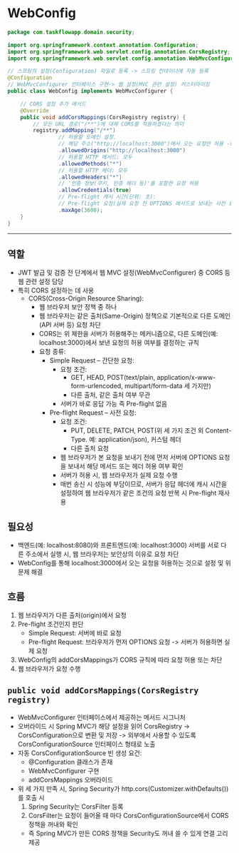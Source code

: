 # WebConfig

```java
package com.taskflowapp.domain.security;

import org.springframework.context.annotation.Configuration;
import org.springframework.web.servlet.config.annotation.CorsRegistry;
import org.springframework.web.servlet.config.annotation.WebMvcConfigurer;

// 스프링의 설정(Configuration) 파일로 등록 -> 스프링 컨테이너에 자동 등록
@Configuration
// WebMvcConfigurer 인터페이스 구현-> 웹 설정(MVC 관련 설정) 커스터마이징
public class WebConfig implements WebMvcConfigurer {

    // CORS 설정 추가 메서드
    @Override
    public void addCorsMappings(CorsRegistry registry) { 
        // 모든 URL 경로("/**")에 대해 CORS를 적용하겠다는 의미
        registry.addMapping("/**")
                // 허용할 도메인 설정. 
                // 해당 주소("http://localhost:3000")에서 오는 요청만 허용 -> 환경변수로 관리 가능
                .allowedOrigins("http://localhost:3000")
                // 허용할 HTTP 메서드: 모두
                .allowedMethods("*")
                // 허용할 HTTP 헤더: 모두
                .allowedHeaders("*")
                // '인증 정보(쿠키, 인증 헤더 등)'를 포함한 요청 허용
                .allowCredentials(true)
                // Pre-flight 캐시 시간(단위: 초): 
                // Pre-flight 요청(실제 요청 전 OPTIONS 메서드로 보내는 사전 요청)의 결과를 3600초(1시간, 60초 * 60분) 동안 캐시
                .maxAge(3600);
    }
}
```

---

## 역할

- JWT 발급 및 검증 전 단계에서 웹 MVC 설정(WebMvcConfigurer) 중 CORS 등 웹 관련 설정 담당
- 특히 CORS 설정하는 데 사용
    - CORS(Cross-Origin Resource Sharing):
        - 웹 브라우저 보안 정책 중 하나
        - 웹 브라우저는 같은 출처(Same-Origin) 정책으로 기본적으로 다른 도메인(API 서버 등) 요청 차단
        - CORS는 위 제한을 서버가 허용해주는 메커니즘으로, 다른 도메인(예: localhost:3000)에서 보낸 요청의 허용 여부를 결정하는 규칙
        - 요청 종류:
            - Simple Request – 간단한 요청:
                - 요청 조건:
                    - GET, HEAD, POST(text/plain, application/x-www-form-urlencoded, multipart/form-data 세 가지만)
                    - 다른 출처, 같은 출처 여부 무관
                - 서버가 바로 응답 가능 즉 Pre-flight 없음
            - Pre-flight Request – 사전 요청:
                - 요청 조건:
                    - PUT, DELETE, PATCH, POST(위 세 가지 조건 외 Content-Type. 예: application/json), 커스텀 헤더
                    - 다른 출처 요청
                - 웹 브라우저가 본 요청을 보내기 전에 먼저 서버에 OPTIONS 요청을 보내서 해당 메서드 또는 헤더 허용 여부 확인
                - 서버가 허용 시, 웹 브라우저가 실제 요청 수행
                - 매번 송신 시 성능에 부담이므로, 서버가 응답 헤더에 캐시 시간을 설정하여 웹 브라우저가 같은 조건의 요청 반복 시 Pre-flight 재사용

## 필요성

- 백엔드(예: localhost:8080)와 프론트엔드(예: localhost:3000) 서버를 서로 다른 주소에서 실행 시, 웹 브라우저는 보안상의 이유로 요청 차단
- WebConfig를 통해 localhost:3000에서 오는 요청을 허용하는 것으로 설정 및 위 문제 해결

## 흐름

1. 웹 브라우저가 다른 출처(origin)에서 요청
2. Pre-flight 조건인지 판단
    - Simple Request: 서버에 바로 요청
    - Pre-flight Request: 브라우저가 먼저 OPTIONS 요청 -> 서버가 허용하면 실제 요청
3. WebConfig의 addCorsMappings가 CORS 규칙에 따라 요청 허용 또는 차단
4. 웹 브라우저가 요청 수행

## `public void addCorsMappings(CorsRegistry registry)`

- WebMvcConfigurer 인터페이스에서 제공하는 메서드 시그니처
- 오버라이드 시 Spring MVC가 해당 설정을 읽어 CorsRegistry -> CorsConfiguration으로 변환 및 저장 -> 외부에서 사용할 수 있도록 CorsConfigurationSource 인터페이스 형태로 노출
- 자동 CorsConfigurationSource 빈 생성 요건:
  - @Configuration 클래스가 존재
  - WebMvcConfigurer 구현
  - addCorsMappings 오버라이드
- 위 세 가지 만족 시, Spring Security가 http.cors(Customizer.withDefaults())를 호출 시 
  1. Spring Security는 CorsFilter 등록 
  2. CorsFilter는 요청이 들어올 때 마다 CorsConfigurationSource에서 CORS 정책을 꺼내와 확인
  - 즉 Spring MVC가 만든 CORS 정책을 Security도 꺼내 쓸 수 있게 연결 고리 제공
